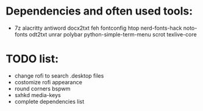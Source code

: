 # Dependencies and often used tools:
- 7z alacritty antiword docx2txt feh fontconfig htop nerd-fonts-hack noto-fonts odt2txt unrar polybar python-simple-term-menu scrot texlive-core

# TODO list:
- change rofi to search .desktop files
- costomize rofi appearance
- round corners bspwm
- sxhkd media-keys
- complete dependencies list

